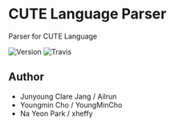 # CUTE Language Parser

Parser for CUTE Language

![Version][Version]
![Travis][Travis]

[Version]:https://img.shields.io/badge/version-0.1.0.0-red.svg
[Travis]: https://travis-ci.org/CUTE-Lang/CUTE-parser.svg?branch=master

## Author

- Junyoung Clare Jang / Ailrun
- Youngmin Cho / YoungMinCho
- Na Yeon Park / xheffy
